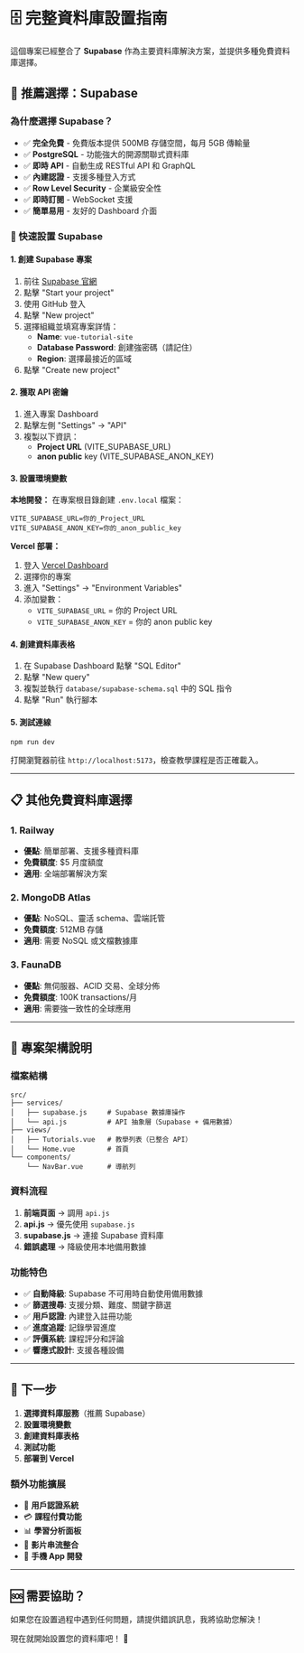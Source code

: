 # 🗄️ 完整資料庫設置指南

這個專案已經整合了 **Supabase** 作為主要資料庫解決方案，並提供多種免費資料庫選擇。

## 🎯 推薦選擇：Supabase

### 為什麼選擇 Supabase？
- ✅ **完全免費** - 免費版本提供 500MB 存儲空間，每月 5GB 傳輸量
- ✅ **PostgreSQL** - 功能強大的開源關聯式資料庫
- ✅ **即時 API** - 自動生成 RESTful API 和 GraphQL
- ✅ **內建認證** - 支援多種登入方式
- ✅ **Row Level Security** - 企業級安全性
- ✅ **即時訂閱** - WebSocket 支援
- ✅ **簡單易用** - 友好的 Dashboard 介面

### 🚀 快速設置 Supabase

#### 1. 創建 Supabase 專案
1. 前往 [Supabase 官網](https://supabase.com/)
2. 點擊 "Start your project" 
3. 使用 GitHub 登入
4. 點擊 "New project"
5. 選擇組織並填寫專案詳情：
   - **Name**: `vue-tutorial-site`
   - **Database Password**: 創建強密碼（請記住）
   - **Region**: 選擇最接近的區域
6. 點擊 "Create new project"

#### 2. 獲取 API 密鑰
1. 進入專案 Dashboard
2. 點擊左側 "Settings" → "API"
3. 複製以下資訊：
   - **Project URL** (VITE_SUPABASE_URL)
   - **anon public** key (VITE_SUPABASE_ANON_KEY)

#### 3. 設置環境變數

**本地開發：**
在專案根目錄創建 `.env.local` 檔案：
```env
VITE_SUPABASE_URL=你的_Project_URL
VITE_SUPABASE_ANON_KEY=你的_anon_public_key
```

**Vercel 部署：**
1. 登入 [Vercel Dashboard](https://vercel.com/dashboard)
2. 選擇你的專案
3. 進入 "Settings" → "Environment Variables"
4. 添加變數：
   - `VITE_SUPABASE_URL` = 你的 Project URL
   - `VITE_SUPABASE_ANON_KEY` = 你的 anon public key

#### 4. 創建資料庫表格
1. 在 Supabase Dashboard 點擊 "SQL Editor"
2. 點擊 "New query"
3. 複製並執行 `database/supabase-schema.sql` 中的 SQL 指令
4. 點擊 "Run" 執行腳本

#### 5. 測試連線
```bash
npm run dev
```
打開瀏覽器前往 `http://localhost:5173`，檢查教學課程是否正確載入。

---

## 📋 其他免費資料庫選擇

### 1. Railway
- **優點**: 簡單部署、支援多種資料庫
- **免費額度**: $5 月度額度
- **適用**: 全端部署解決方案

### 2. MongoDB Atlas
- **優點**: NoSQL、靈活 schema、雲端託管
- **免費額度**: 512MB 存儲
- **適用**: 需要 NoSQL 或文檔數據庫

### 3. FaunaDB
- **優點**: 無伺服器、ACID 交易、全球分佈
- **免費額度**: 100K transactions/月
- **適用**: 需要強一致性的全球應用

---

## 🔧 專案架構說明

### 檔案結構
```
src/
├── services/
│   ├── supabase.js     # Supabase 數據庫操作
│   └── api.js          # API 抽象層（Supabase + 備用數據）
├── views/
│   ├── Tutorials.vue   # 教學列表（已整合 API）
│   └── Home.vue        # 首頁
└── components/
    └── NavBar.vue      # 導航列
```

### 資料流程
1. **前端頁面** → 調用 `api.js`
2. **api.js** → 優先使用 `supabase.js`
3. **supabase.js** → 連接 Supabase 資料庫
4. **錯誤處理** → 降級使用本地備用數據

### 功能特色
- ✅ **自動降級**: Supabase 不可用時自動使用備用數據
- ✅ **篩選搜尋**: 支援分類、難度、關鍵字篩選
- ✅ **用戶認證**: 內建登入註冊功能
- ✅ **進度追蹤**: 記錄學習進度
- ✅ **評價系統**: 課程評分和評論
- ✅ **響應式設計**: 支援各種設備

---

## 🚀 下一步

1. **選擇資料庫服務**（推薦 Supabase）
2. **設置環境變數**
3. **創建資料庫表格**
4. **測試功能**
5. **部署到 Vercel**

### 額外功能擴展
- 🔐 **用戶認證系統**
- 💳 **課程付費功能**
- 📊 **學習分析面板**
- 🎥 **影片串流整合**
- 📱 **手機 App 開發**

---

## 🆘 需要協助？

如果您在設置過程中遇到任何問題，請提供錯誤訊息，我將協助您解決！

現在就開始設置您的資料庫吧！ 🎉
